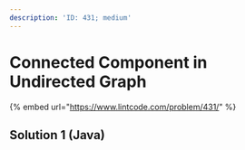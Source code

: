 ```yaml
---
description: 'ID: 431; medium'
---
```


# Connected Component in Undirected Graph

{% embed url="https://www.lintcode.com/problem/431/" %}

## Solution 1 \(Java\)

```java

```

